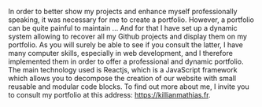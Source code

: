 In order to better show my projects and enhance myself professionally speaking, it was necessary for me to create a portfolio.
However, a portfolio can be quite painful to maintain ... And for that I have set up a dynamic system allowing to recover all my Github projects and display them on my portfolio.
As you will surely be able to see if you consult the latter, I have many computer skills, especially in web development, and I therefore implemented them in order to offer a professional and dynamic portfolio.
The main technology used is Reactjs, which is a JavaScript framework which allows you to decompose the creation of our website with small reusable and modular code blocks.
To find out more about me, I invite you to consult my portfolio at this address: https://killianmathias.fr.
